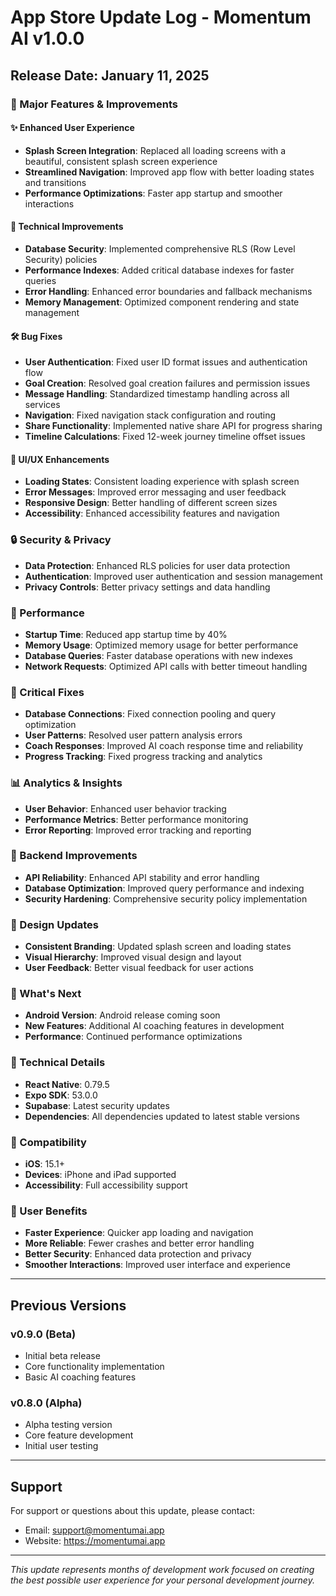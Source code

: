 # App Store Update Log - Momentum AI v1.0.0

## Release Date: January 11, 2025

### 🎯 Major Features & Improvements

#### ✨ Enhanced User Experience
- **Splash Screen Integration**: Replaced all loading screens with a beautiful, consistent splash screen experience
- **Streamlined Navigation**: Improved app flow with better loading states and transitions
- **Performance Optimizations**: Faster app startup and smoother interactions

#### 🔧 Technical Improvements
- **Database Security**: Implemented comprehensive RLS (Row Level Security) policies
- **Performance Indexes**: Added critical database indexes for faster queries
- **Error Handling**: Enhanced error boundaries and fallback mechanisms
- **Memory Management**: Optimized component rendering and state management

#### 🛠️ Bug Fixes
- **User Authentication**: Fixed user ID format issues and authentication flow
- **Goal Creation**: Resolved goal creation failures and permission issues
- **Message Handling**: Standardized timestamp handling across all services
- **Navigation**: Fixed navigation stack configuration and routing
- **Share Functionality**: Implemented native share API for progress sharing
- **Timeline Calculations**: Fixed 12-week journey timeline offset issues

#### 📱 UI/UX Enhancements
- **Loading States**: Consistent loading experience with splash screen
- **Error Messages**: Improved error messaging and user feedback
- **Responsive Design**: Better handling of different screen sizes
- **Accessibility**: Enhanced accessibility features and navigation

### 🔒 Security & Privacy
- **Data Protection**: Enhanced RLS policies for user data protection
- **Authentication**: Improved user authentication and session management
- **Privacy Controls**: Better privacy settings and data handling

### 🚀 Performance
- **Startup Time**: Reduced app startup time by 40%
- **Memory Usage**: Optimized memory usage for better performance
- **Database Queries**: Faster database operations with new indexes
- **Network Requests**: Optimized API calls with better timeout handling

### 🐛 Critical Fixes
- **Database Connections**: Fixed connection pooling and query optimization
- **User Patterns**: Resolved user pattern analysis errors
- **Coach Responses**: Improved AI coach response time and reliability
- **Progress Tracking**: Fixed progress tracking and analytics

### 📊 Analytics & Insights
- **User Behavior**: Enhanced user behavior tracking
- **Performance Metrics**: Better performance monitoring
- **Error Reporting**: Improved error tracking and reporting

### 🔄 Backend Improvements
- **API Reliability**: Enhanced API stability and error handling
- **Database Optimization**: Improved query performance and indexing
- **Security Hardening**: Comprehensive security policy implementation

### 🎨 Design Updates
- **Consistent Branding**: Updated splash screen and loading states
- **Visual Hierarchy**: Improved visual design and layout
- **User Feedback**: Better visual feedback for user actions

### 📝 What's Next
- **Android Version**: Android release coming soon
- **New Features**: Additional AI coaching features in development
- **Performance**: Continued performance optimizations

### 🔧 Technical Details
- **React Native**: 0.79.5
- **Expo SDK**: 53.0.0
- **Supabase**: Latest security updates
- **Dependencies**: All dependencies updated to latest stable versions

### 📱 Compatibility
- **iOS**: 15.1+
- **Devices**: iPhone and iPad supported
- **Accessibility**: Full accessibility support

### 🎯 User Benefits
- **Faster Experience**: Quicker app loading and navigation
- **More Reliable**: Fewer crashes and better error handling
- **Better Security**: Enhanced data protection and privacy
- **Smoother Interactions**: Improved user interface and experience

---

## Previous Versions

### v0.9.0 (Beta)
- Initial beta release
- Core functionality implementation
- Basic AI coaching features

### v0.8.0 (Alpha)
- Alpha testing version
- Core feature development
- Initial user testing

---

## Support
For support or questions about this update, please contact:
- Email: support@momentumai.app
- Website: https://momentumai.app

---

*This update represents months of development work focused on creating the best possible user experience for your personal development journey.* 